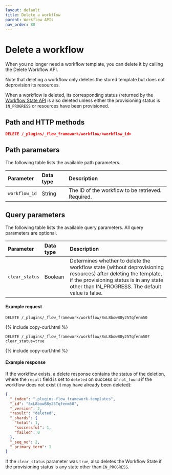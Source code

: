 ```yaml
---
layout: default
title: Delete a workflow
parent: Workflow APIs
nav_order: 80
---
```


# Delete a workflow

When you no longer need a workflow template, you can delete it by calling the Delete Workflow API.

Note that deleting a workflow only deletes the stored template but does not deprovision its resources.

When a workflow is deleted, its corresponding status (returned by the [Workflow State API]({{site.url}}{{site.baseurl}}/automating-configurations/api/get-workflow-status/) is also deleted unless either the provisioning status is `IN_PROGRESS` or resources have been provisioned.

## Path and HTTP methods

```json
DELETE /_plugins/_flow_framework/workflow/<workflow_id>
``` 

## Path parameters

The following table lists the available path parameters. 

| Parameter | Data type | Description |
| :--- | :--- | :--- |
| `workflow_id` | String | The ID of the workflow to be retrieved. Required. |

## Query parameters

The following table lists the available query parameters. All query parameters are optional.

| Parameter | Data type | Description |
| :--- | :--- | :--- |
| `clear_status` | Boolean | Determines whether to delete the workflow state (without deprovisioning resources) after deleting the template, if the provisioning status is in any state other than IN_PROGRESS. The default value is false. |

#### Example request

```
DELETE /_plugins/_flow_framework/workflow/8xL8bowB8y25Tqfenm50
```
{% include copy-curl.html %}

```
DELETE /_plugins/_flow_framework/workflow/8xL8bowB8y25Tqfenm50?clear_status=true
```
{% include copy-curl.html %}

#### Example response

If the workflow exists, a delete response contains the status of the deletion, where the `result` field is set to `deleted` on success or `not_found` if the workflow does not exist (it may have already been deleted):

```json
{
  "_index": ".plugins-flow_framework-templates",
  "_id": "8xL8bowB8y25Tqfenm50",
  "_version": 2,
  "result": "deleted",
  "_shards": {
    "total": 1,
    "successful": 1,
    "failed": 0
  },
  "_seq_no": 2,
  "_primary_term": 1
}
```

If the `clear_status` parameter was `true`, also deletes the Workflow State if the provisioning status is any state other than `IN_PROGRESS`.
